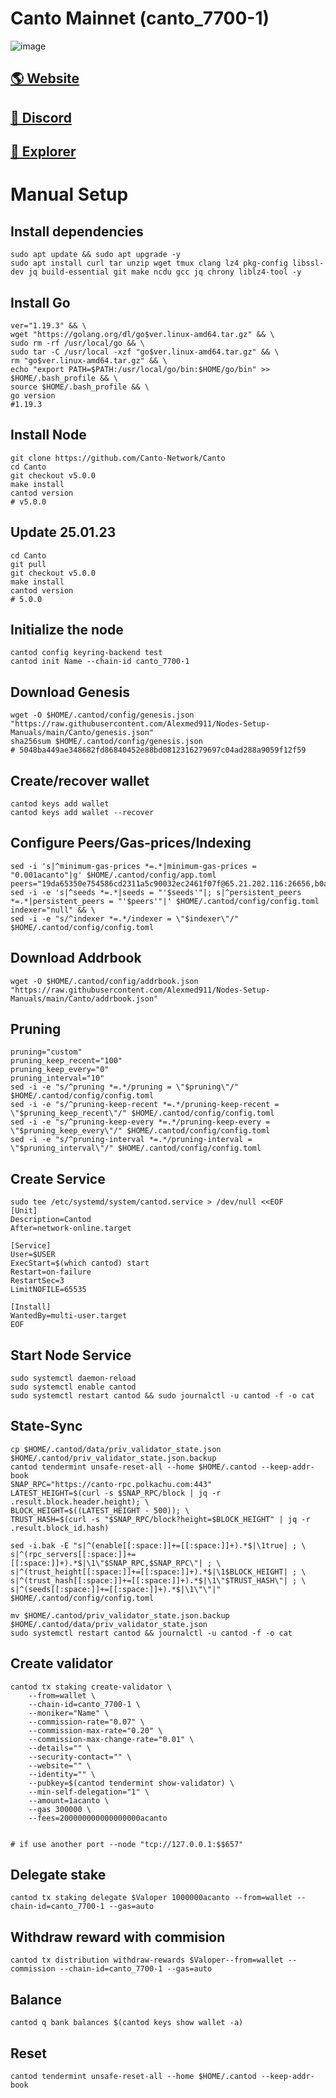 # Canto Mainnet (canto_7700-1)

![image](https://pbs.twimg.com/card_img/1616882304122761219/Eh64ICRN?format=jpg&name=small)

## <a href="https://canto.io/">🌎 Website </a>
## <a href="https://discord.com/invite/ucRX6XCFbr">💎 Discord </a>
## <a href="https://ping.pub/canto">🚀 Explorer </a>

# Manual Setup

## Install dependencies
```
sudo apt update && sudo apt upgrade -y
sudo apt install curl tar unzip wget tmux clang lz4 pkg-config libssl-dev jq build-essential git make ncdu gcc jq chrony liblz4-tool -y
```
## Install Go
```
ver="1.19.3" && \
wget "https://golang.org/dl/go$ver.linux-amd64.tar.gz" && \
sudo rm -rf /usr/local/go && \
sudo tar -C /usr/local -xzf "go$ver.linux-amd64.tar.gz" && \
rm "go$ver.linux-amd64.tar.gz" && \
echo "export PATH=$PATH:/usr/local/go/bin:$HOME/go/bin" >> $HOME/.bash_profile && \
source $HOME/.bash_profile && \
go version    
#1.19.3
```
## Install Node

```
git clone https://github.com/Canto-Network/Canto
cd Canto
git checkout v5.0.0
make install
cantod version
# v5.0.0
```
## Update 25.01.23 

```
cd Canto
git pull
git checkout v5.0.0
make install
cantod version
# 5.0.0
```
## Initialize the node
```
cantod config keyring-backend test
cantod init Name --chain-id canto_7700-1
```

## Download Genesis
```
wget -O $HOME/.cantod/config/genesis.json "https://raw.githubusercontent.com/Alexmed911/Nodes-Setup-Manuals/main/Canto/genesis.json"
sha256sum $HOME/.cantod/config/genesis.json
# 5048ba449ae348682fd86840452e88bd0812316279697c04ad288a9059f12f59
```
## Create/recover wallet
```
cantod keys add wallet
cantod keys add wallet --recover
```

## Configure Peers/Gas-prices/Indexing
```
sed -i 's|^minimum-gas-prices *=.*|minimum-gas-prices = "0.001acanto"|g' $HOME/.cantod/config/app.toml
peers="19da65350e754586cd2311a5c90032ec2461f07f@65.21.202.116:26656,b0a85e37973ba1e2a304c9c5e65c454c218eb2c0@canto.p2p.chandrastation.com:26656,16ca056442ffcfe509cee9be37817370599dcee1@147.182.255.149:26656"
sed -i -e 's|^seeds *=.*|seeds = "'$seeds'"|; s|^persistent_peers *=.*|persistent_peers = "'$peers'"|' $HOME/.cantod/config/config.toml
indexer="null" && \
sed -i -e "s/^indexer *=.*/indexer = \"$indexer\"/" $HOME/.cantod/config/config.toml
```
## Download Addrbook
```
wget -O $HOME/.cantod/config/addrbook.json "https://raw.githubusercontent.com/Alexmed911/Nodes-Setup-Manuals/main/Canto/addrbook.json"
```
## Pruning
```
pruning="custom"
pruning_keep_recent="100"
pruning_keep_every="0"
pruning_interval="10"
sed -i -e "s/^pruning *=.*/pruning = \"$pruning\"/" $HOME/.cantod/config/config.toml
sed -i -e "s/^pruning-keep-recent *=.*/pruning-keep-recent = \"$pruning_keep_recent\"/" $HOME/.cantod/config/config.toml
sed -i -e "s/^pruning-keep-every *=.*/pruning-keep-every = \"$pruning_keep_every\"/" $HOME/.cantod/config/config.toml
sed -i -e "s/^pruning-interval *=.*/pruning-interval = \"$pruning_interval\"/" $HOME/.cantod/config/config.toml
```
## Create Service
```
sudo tee /etc/systemd/system/cantod.service > /dev/null <<EOF
[Unit]
Description=Cantod
After=network-online.target

[Service]
User=$USER
ExecStart=$(which cantod) start
Restart=on-failure
RestartSec=3
LimitNOFILE=65535

[Install]
WantedBy=multi-user.target
EOF
```
## Start Node Service
```
sudo systemctl daemon-reload
sudo systemctl enable cantod
sudo systemctl restart cantod && sudo journalctl -u cantod -f -o cat
```
## State-Sync
```
cp $HOME/.cantod/data/priv_validator_state.json $HOME/.cantod/priv_validator_state.json.backup
cantod tendermint unsafe-reset-all --home $HOME/.cantod --keep-addr-book
SNAP_RPC="https://canto-rpc.polkachu.com:443"
LATEST_HEIGHT=$(curl -s $SNAP_RPC/block | jq -r .result.block.header.height); \
BLOCK_HEIGHT=$((LATEST_HEIGHT - 500)); \
TRUST_HASH=$(curl -s "$SNAP_RPC/block?height=$BLOCK_HEIGHT" | jq -r .result.block_id.hash)

sed -i.bak -E "s|^(enable[[:space:]]+=[[:space:]]+).*$|\1true| ; \
s|^(rpc_servers[[:space:]]+=[[:space:]]+).*$|\1\"$SNAP_RPC,$SNAP_RPC\"| ; \
s|^(trust_height[[:space:]]+=[[:space:]]+).*$|\1$BLOCK_HEIGHT| ; \
s|^(trust_hash[[:space:]]+=[[:space:]]+).*$|\1\"$TRUST_HASH\"| ; \
s|^(seeds[[:space:]]+=[[:space:]]+).*$|\1\"\"|" $HOME/.cantod/config/config.toml

mv $HOME/.cantod/priv_validator_state.json.backup $HOME/.cantod/data/priv_validator_state.json
sudo systemctl restart cantod && journalctl -u cantod -f -o cat
```
## Create validator
```
cantod tx staking create-validator \
    --from=wallet \
    --chain-id=canto_7700-1 \
    --moniker="Name" \
    --commission-rate="0.07" \
    --commission-max-rate="0.20" \
    --commission-max-change-rate="0.01" \
    --details="" \
    --security-contact="" \
    --website="" \
    --identity="" \
    --pubkey=$(cantod tendermint show-validator) \
    --min-self-delegation="1" \
    --amount=1acanto \
    --gas 300000 \
    --fees=200000000000000000acanto 

  
# if use another port --node "tcp://127.0.0.1:$$657"
  ``` 
##  Delegate stake
```
cantod tx staking delegate $Valoper 1000000acanto --from=wallet --chain-id=canto_7700-1 --gas=auto
```
##  Withdraw reward with commision
```
cantod tx distribution withdraw-rewards $Valoper--from=wallet --commission --chain-id=canto_7700-1 --gas=auto
```
##  Balance
```
cantod q bank balances $(cantod keys show wallet -a)
```
##  Reset
```
cantod tendermint unsafe-reset-all --home $HOME/.cantod --keep-addr-book
